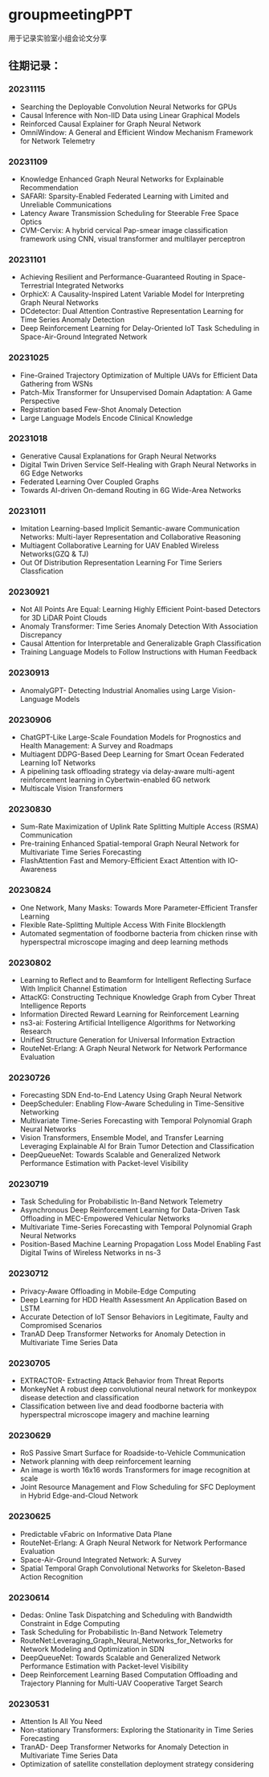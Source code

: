 # groupmeetingPPT
用于记录实验室小组会论文分享

## 往期记录：

### 20231115
* Searching the Deployable Convolution Neural Networks for GPUs
* Causal Inference with Non-IID Data using Linear Graphical Models
* Reinforced Causal Explainer for Graph Neural Network
* OmniWindow: A General and Efficient Window Mechanism Framework for Network Telemetry

### 20231109
* Knowledge Enhanced Graph Neural Networks for Explainable Recommendation
* SAFARI: Sparsity-Enabled Federated Learning with Limited and Unreliable Communications
* Latency Aware Transmission Scheduling for Steerable Free Space Optics
* CVM-Cervix: A hybrid cervical Pap-smear image classification framework using CNN, visual transformer and multilayer perceptron

### 20231101
* Achieving Resilient and Performance-Guaranteed Routing in Space-Terrestrial Integrated Networks
* OrphicX: A Causality-Inspired Latent Variable Model for Interpreting Graph
Neural Networks
* DCdetector: Dual Attention Contrastive Representation Learning for Time Series Anomaly Detection
* Deep Reinforcement Learning for Delay-Oriented IoT Task Scheduling in Space-Air-Ground Integrated Network
  
### 20231025
* Fine-Grained Trajectory Optimization of Multiple UAVs for Efficient Data Gathering from WSNs
* Patch-Mix Transformer for Unsupervised Domain Adaptation: A Game Perspective
* Registration based Few-Shot Anomaly Detection
* Large Language Models Encode Clinical Knowledge

### 20231018
* Generative Causal Explanations for Graph Neural Networks
* Digital Twin Driven Service Self-Healing with Graph Neural Networks in 6G Edge Networks
* Federated Learning Over Coupled Graphs
* Towards AI-driven On-demand Routing in 6G Wide-Area Networks

### 20231011
* Imitation Learning-based Implicit Semantic-aware Communication Networks: Multi-layer Representation and Collaborative Reasoning
* Multiagent Collaborative Learning for UAV Enabled Wireless Networks(GZQ & TJ)
* Out Of Distribution Representation Learning For Time Seriers Classfication

### 20230921
* Not All Points Are Equal: Learning Highly Efficient Point-based Detectors for 3D LiDAR Point Clouds
* Anomaly Transformer: Time Series Anomaly Detection With Association Discrepancy
* Causal Attention for Interpretable and Generalizable Graph Classification
* Training Language Models to Follow Instructions with Human Feedback

### 20230913
* AnomalyGPT- Detecting Industrial Anomalies using Large Vision-Language Models 

### 20230906
* ChatGPT-Like Large-Scale Foundation Models for Prognostics and Health Management: A Survey and Roadmaps
* Multiagent DDPG-Based Deep Learning for Smart Ocean Federated Learning IoT Networks
* A pipelining task offloading strategy via delay-aware multi-agent reinforcement learning in Cybertwin-enabled 6G network
* Multiscale Vision Transformers

### 20230830
* Sum-Rate Maximization of Uplink Rate Splitting Multiple Access (RSMA) Communication
* Pre-training Enhanced Spatial-temporal Graph Neural Network for Multivariate Time Series Forecasting
* FlashAttention Fast and Memory-Efficient Exact Attention with IO-Awareness

### 20230824
* One Network, Many Masks: Towards More Parameter-Efficient Transfer Learning
* Flexible Rate-Splitting Multiple Access With Finite Blocklength
* Automated segmentation of foodborne bacteria from chicken rinse with hyperspectral microscope imaging and deep learning methods

### 20230802
* Learning to Reflect and to Beamform for Intelligent Reflecting Surface With Implicit Channel Estimation
* AttacKG: Constructing Technique Knowledge Graph from Cyber Threat Intelligence Reports
* Information Directed Reward Learning for Reinforcement Learning
* ns3-ai: Fostering Artificial Intelligence Algorithms for Networking Research
* Unified Structure Generation for Universal Information Extraction
* RouteNet-Erlang: A Graph Neural Network for Network Performance Evaluation

### 20230726
* Forecasting SDN End-to-End Latency Using Graph Neural Network
* DeepScheduler: Enabling Flow-Aware Scheduling in Time-Sensitive Networking
* Multivariate Time-Series Forecasting with Temporal Polynomial Graph Neural Networks
* Vision Transformers, Ensemble Model, and Transfer Learning Leveraging Explainable AI for Brain Tumor Detection and Classification
* DeepQueueNet: Towards Scalable and Generalized Network Performance Estimation with Packet-level Visibility

### 20230719
* Task Scheduling for Probabilistic In-Band Network Telemetry
* Asynchronous Deep Reinforcement Learning for Data-Driven Task Offloading in MEC-Empowered Vehicular Networks
* Multivariate Time-Series Forecasting with Temporal Polynomial Graph Neural Networks
* Position-Based Machine Learning Propagation Loss Model Enabling Fast Digital Twins of Wireless Networks in ns-3

### 20230712
* Privacy-Aware Offloading in Mobile-Edge Computing
* Deep Learning for HDD Health Assessment An Application Based on LSTM
* Accurate Detection of IoT Sensor Behaviors in Legitimate, Faulty and Compromised Scenarios
* TranAD Deep Transformer Networks for Anomaly Detection in Multivariate Time Series Data

### 20230705
* EXTRACTOR- Extracting Attack Behavior from Threat Reports
* MonkeyNet A robust deep convolutional neural network for monkeypox disease detection and classification
* Classification between live and dead foodborne bacteria with hyperspectral microscope imagery and machine learning

### 20230629
* RoS Passive Smart Surface for Roadside-to-Vehicle Communication
* Network planning with deep reinforcement learning
* An image is worth 16x16 words Transformers for image recognition at scale
* Joint Resource Management and Flow Scheduling for SFC Deployment in Hybrid Edge-and-Cloud Network

### 20230625
* Predictable vFabric on Informative Data Plane
* RouteNet-Erlang: A Graph Neural Network for Network Performance Evaluation
* Space-Air-Ground Integrated Network: A Survey
* Spatial Temporal Graph Convolutional Networks for Skeleton-Based Action Recognition

### 20230614
* Dedas: Online Task Dispatching and Scheduling with Bandwidth Constraint in Edge Computing
* Task Scheduling for Probabilistic In-Band Network Telemetry
* RouteNet:Leveraging_Graph_Neural_Networks_for_Networks for Network Modeling and Optimization in SDN
* DeepQueueNet: Towards Scalable and Generalized Network Performance Estimation with Packet-level Visibility
* Deep Reinforcement Learning Based Computation Offloading and Trajectory Planning for Multi-UAV Cooperative Target Search

### 20230531
* Attention Is All You Need
* Non-stationary Transformers: Exploring the Stationarity in Time Series Forecasting
* TranAD- Deep Transformer Networks for Anomaly Detection in Multivariate Time Series Data
* Optimization of satellite constellation deployment strategy considering
